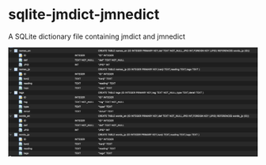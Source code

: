 # sqlite-jmdict-jmnedict
A SQLite dictionary file containing jmdict and jmnedict

![database schema](schema.png)
